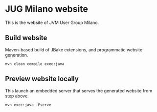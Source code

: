 JUG Milano website
======

This is the website of JVM User Group Milano.

## Build website

Maven-based build of JBake extensions, and programmatic website generation.

``` 
mvn clean compile exec:java
```

## Preview website locally

This launch an embedded server that serves the generated website from step above.

```
mvn exec:java -Pserve
```